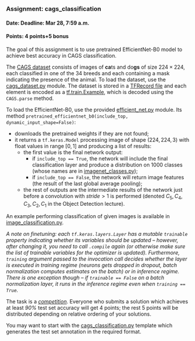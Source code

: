 ### Assignment: cags_classification
#### Date: Deadline: Mar 28, 7:59 a.m.
#### Points: 4 points+5 bonus

The goal of this assignment is to use pretrained EfficientNet-B0 model to
achieve best accuracy in CAGS classification.

The [CAGS dataset](https://ufal.mff.cuni.cz/~straka/courses/npfl114/2122/demos/cags_train.html) consists
of images of **ca**ts and do**gs** of size $224×224$, each classified in one of
the 34 breeds and each containing a mask indicating the presence of the animal.
To load the dataset, use the [cags_dataset.py](https://github.com/ufal/npfl114/tree/past-2122/labs/05/cags_dataset.py)
module. The dataset is stored in a
[TFRecord file](https://www.tensorflow.org/api_docs/python/tf/data/TFRecordDataset)
and each element is encoded as a
[tf.train.Example](https://www.tensorflow.org/api_docs/python/tf/train/Example),
which is decoded using the `CAGS.parse` method.

To load the EfficientNet-B0, use the provided
[efficient_net.py](https://github.com/ufal/npfl114/tree/past-2122/labs/05/efficient_net.py)
module. Its method `pretrained_efficientnet_b0(include_top, dynamic_input_shape=False)`:
- downloads the pretrained weights if they are not found;
- it returns a `tf.keras.Model` processing image of shape $(224, 224, 3)$ with
  float values in range $[0, 1]$ and producing a list of results:
  - the first value is the final network output:
    - if `include_top == True`, the network will include the final classification
      layer and produce a distribution on 1000 classes (whose names are in
      [imagenet_classes.py](https://github.com/ufal/npfl114/tree/past-2122/labs/05/imagenet_classes.py));
    - if `include_top == False`, the network will return image features (the result
      of the last global average pooling);
  - the rest of outputs are the intermediate results of the network just before
    a convolution with $\textit{stride} > 1$ is performed (denoted $C_5,
    C_4, C_3, C_2, C_1$ in the Object Detection lecture).

An example performing classification of given images is available in
[image_classification.py](https://github.com/ufal/npfl114/tree/past-2122/labs/05/image_classification.py).

_A note on finetuning: each `tf.keras.layers.Layer` has a mutable `trainable`
property indicating whether its variables should be updated – however, after
changing it, you need to call `.compile` again (or otherwise make sure the list
of trainable variables for the optimizer is updated). Furthermore, `training`
argument passed to the invocation call decides whether the layer is executed in
training regime (neurons gets dropped in dropout, batch normalization computes
estimates on the batch) or in inference regime. There is one exception though
– if `trainable == False` on a batch normalization layer, it runs in the
inference regime even when `training == True`._

The task is a [_competition_](https://ufal.mff.cuni.cz/courses/npfl114/2122-summer#competitions). Everyone who submits a solution
which achieves at least _90%_ test set accuracy will get 4 points; the rest
5 points will be distributed depending on relative ordering of your solutions.

You may want to start with the
[cags_classification.py](https://github.com/ufal/npfl114/tree/past-2122/labs/05/cags_classification.py)
template which generates the test set annotation in the required format.
